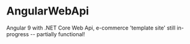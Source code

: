 # AngularWebApi
Angular 9 with .NET Core Web Api, 
e-commerce 'template site' still in-progress -- partially functional!
